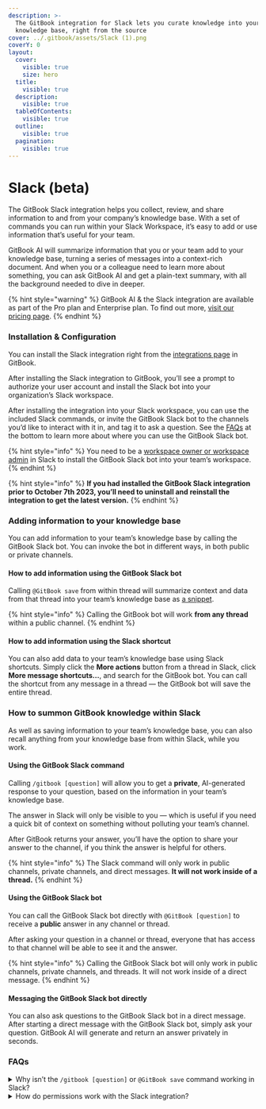 ```yaml
---
description: >-
  The GitBook integration for Slack lets you curate knowledge into your
  knowledge base, right from the source
cover: ../.gitbook/assets/Slack (1).png
coverY: 0
layout:
  cover:
    visible: true
    size: hero
  title:
    visible: true
  description:
    visible: true
  tableOfContents:
    visible: true
  outline:
    visible: true
  pagination:
    visible: true
---
```


# Slack (beta)

The GitBook Slack integration helps you collect, review, and share information to and from your company’s knowledge base. With a set of commands you can run within your Slack Workspace, it’s easy to add or use information that’s useful for your team.

GitBook AI will summarize information that you or your team add to your knowledge base, turning a series of messages into a context-rich document. And when you or a colleague need to learn more about something, you can ask GitBook AI and get a plain-text summary, with all the background needed to dive in deeper.

{% hint style="warning" %}
GitBook AI & the Slack integration are available as part of the Pro plan and Enterprise plan. To find out more, [visit our pricing page](https://www.gitbook.com/pricing).
{% endhint %}

### Installation & Configuration

You can install the Slack integration right from the [integrations page](https://app.gitbook.com/integrations/slack) in GitBook.

After installing the Slack integration to GitBook, you’ll see a prompt to authorize your user account and install the Slack bot into your organization’s Slack workspace.

After installing the integration into your Slack workspace, you can use the included Slack commands, or invite the GitBook Slack bot to the channels you’d like to interact with it in, and tag it to ask a question. See the [FAQs](slack.md#faqs) at the bottom to learn more about where you can use the GitBook Slack bot.

{% hint style="info" %}
You need to be a [workspace owner or workspace admin](https://slack.com/intl/en-gb/help/articles/360018112273-Types-of-roles-in-Slack) in Slack to install the GitBook Slack bot into your team’s workspace.&#x20;
{% endhint %}

{% hint style="info" %}
**If you had installed the GitBook Slack integration prior to October 7th 2023, you’ll need to uninstall and reinstall the integration to get the latest version.**
{% endhint %}

### Adding information to your knowledge base

You can add information to your team’s knowledge base by calling the GitBook Slack bot. You can invoke the bot in different ways, in both public or private channels.

#### How to add information using the GitBook Slack bot

Calling `@GitBook save` from within thread will summarize context and data from that thread into your team’s knowledge base as [a snippet](../snippets-and-insights/snippets-beta.md).&#x20;

{% hint style="info" %}
Calling the GitBook bot will work **from any thread** within a public channel.
{% endhint %}

#### How to add information using the Slack shortcut

You can also add data to your team’s knowledge base using Slack shortcuts. Simply click the **More actions** button from a thread in Slack, click **More message shortcuts…**, and search for the GitBook bot. You can call the shortcut from any message in a thread — the GitBook bot will save the entire thread.

### How to summon GitBook knowledge within Slack

As well as saving information to your team’s knowledge base, you can also recall anything from your knowledge base from within Slack, while you work.&#x20;

#### Using the GitBook Slack command

Calling `/gitbook [question]` will allow you to get a **private**, AI-generated response to your question, based on the information in your team’s knowledge base.&#x20;

The answer in Slack will only be visible to you — which is useful if you need a quick bit of context on something without polluting your team’s channel.&#x20;

After GitBook returns your answer, you’ll have the option to share your answer to the channel, if you think the answer is helpful for others.

{% hint style="info" %}
The Slack command will only work in public channels, private channels, and direct messages. **It will not work inside of a thread.**
{% endhint %}

#### Using the GitBook Slack bot

You can call the GitBook Slack bot directly with `@GitBook [question]` to receive a **public** answer in any channel or thread.

After asking your question in a channel or thread, everyone that has access to that channel will be able to see it and the answer.

{% hint style="info" %}
Calling the GitBook Slack bot will only work in public channels, private channels, and threads. It will not work inside of a direct message.
{% endhint %}

#### Messaging the GitBook Slack bot directly&#x20;

You can also ask questions to the GitBook Slack bot in a direct message. After starting a direct message with the GitBook Slack bot, simply ask your question. GitBook AI will generate and return an answer privately in seconds.

### FAQs

<details>

<summary>Why isn’t the <code>/gitbook [question]</code> or <code>@GitBook save</code> command working in Slack?</summary>

When interacting with the GitBook Slack integration, there are a few things to keep in mind:

* The `/gitbook [question]` command does not work in threads. It will only work in public and private channels or direct messages.
* The `@GitBook save` command does not work in top-level channels or direct messages. It will only work inside threads in public channels.

</details>

<details>

<summary>How do permissions work with the Slack integration?</summary>

The Slack integration does not take into account individual user permissions in GitBook. This is because there is no direct link or tie between a Slack user and a GitBook user. However, when you set up the Slack integration you can specify which spaces it has access to, which can help mitigate any security risks if you have sensitive content.

</details>

